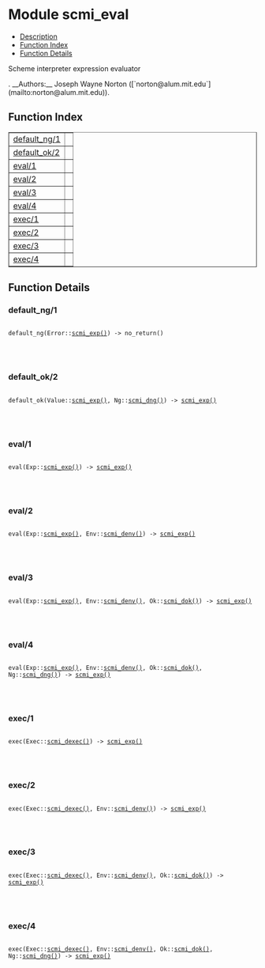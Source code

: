

# Module scmi_eval #
* [Description](#description)
* [Function Index](#index)
* [Function Details](#functions)


<p>Scheme interpreter expression evaluator</p>.
__Authors:__ Joseph Wayne Norton ([`norton@alum.mit.edu`](mailto:norton@alum.mit.edu)).
<a name="index"></a>

## Function Index ##


<table width="100%" border="1" cellspacing="0" cellpadding="2" summary="function index"><tr><td valign="top"><a href="#default_ng-1">default_ng/1</a></td><td></td></tr><tr><td valign="top"><a href="#default_ok-2">default_ok/2</a></td><td></td></tr><tr><td valign="top"><a href="#eval-1">eval/1</a></td><td></td></tr><tr><td valign="top"><a href="#eval-2">eval/2</a></td><td></td></tr><tr><td valign="top"><a href="#eval-3">eval/3</a></td><td></td></tr><tr><td valign="top"><a href="#eval-4">eval/4</a></td><td></td></tr><tr><td valign="top"><a href="#exec-1">exec/1</a></td><td></td></tr><tr><td valign="top"><a href="#exec-2">exec/2</a></td><td></td></tr><tr><td valign="top"><a href="#exec-3">exec/3</a></td><td></td></tr><tr><td valign="top"><a href="#exec-4">exec/4</a></td><td></td></tr></table>


<a name="functions"></a>

## Function Details ##

<a name="default_ng-1"></a>

### default_ng/1 ###


<pre><code>
default_ng(Error::<a href="#type-scmi_exp">scmi_exp()</a>) -&gt; no_return()
</code></pre>

<br></br>



<a name="default_ok-2"></a>

### default_ok/2 ###


<pre><code>
default_ok(Value::<a href="#type-scmi_exp">scmi_exp()</a>, Ng::<a href="#type-scmi_dng">scmi_dng()</a>) -&gt; <a href="#type-scmi_exp">scmi_exp()</a>
</code></pre>

<br></br>



<a name="eval-1"></a>

### eval/1 ###


<pre><code>
eval(Exp::<a href="#type-scmi_exp">scmi_exp()</a>) -&gt; <a href="#type-scmi_exp">scmi_exp()</a>
</code></pre>

<br></br>



<a name="eval-2"></a>

### eval/2 ###


<pre><code>
eval(Exp::<a href="#type-scmi_exp">scmi_exp()</a>, Env::<a href="#type-scmi_denv">scmi_denv()</a>) -&gt; <a href="#type-scmi_exp">scmi_exp()</a>
</code></pre>

<br></br>



<a name="eval-3"></a>

### eval/3 ###


<pre><code>
eval(Exp::<a href="#type-scmi_exp">scmi_exp()</a>, Env::<a href="#type-scmi_denv">scmi_denv()</a>, Ok::<a href="#type-scmi_dok">scmi_dok()</a>) -&gt; <a href="#type-scmi_exp">scmi_exp()</a>
</code></pre>

<br></br>



<a name="eval-4"></a>

### eval/4 ###


<pre><code>
eval(Exp::<a href="#type-scmi_exp">scmi_exp()</a>, Env::<a href="#type-scmi_denv">scmi_denv()</a>, Ok::<a href="#type-scmi_dok">scmi_dok()</a>, Ng::<a href="#type-scmi_dng">scmi_dng()</a>) -&gt; <a href="#type-scmi_exp">scmi_exp()</a>
</code></pre>

<br></br>



<a name="exec-1"></a>

### exec/1 ###


<pre><code>
exec(Exec::<a href="#type-scmi_dexec">scmi_dexec()</a>) -&gt; <a href="#type-scmi_exp">scmi_exp()</a>
</code></pre>

<br></br>



<a name="exec-2"></a>

### exec/2 ###


<pre><code>
exec(Exec::<a href="#type-scmi_dexec">scmi_dexec()</a>, Env::<a href="#type-scmi_denv">scmi_denv()</a>) -&gt; <a href="#type-scmi_exp">scmi_exp()</a>
</code></pre>

<br></br>



<a name="exec-3"></a>

### exec/3 ###


<pre><code>
exec(Exec::<a href="#type-scmi_dexec">scmi_dexec()</a>, Env::<a href="#type-scmi_denv">scmi_denv()</a>, Ok::<a href="#type-scmi_dok">scmi_dok()</a>) -&gt; <a href="#type-scmi_exp">scmi_exp()</a>
</code></pre>

<br></br>



<a name="exec-4"></a>

### exec/4 ###


<pre><code>
exec(Exec::<a href="#type-scmi_dexec">scmi_dexec()</a>, Env::<a href="#type-scmi_denv">scmi_denv()</a>, Ok::<a href="#type-scmi_dok">scmi_dok()</a>, Ng::<a href="#type-scmi_dng">scmi_dng()</a>) -&gt; <a href="#type-scmi_exp">scmi_exp()</a>
</code></pre>

<br></br>



